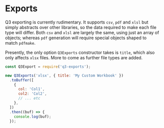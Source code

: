 # Exports

Q3 exporting is currently rudimentary. It supports `csv`,
`pdf` and `xlsl` but simply abstracts over other libraries,
so the data required to make each file type will differ.
Both `csv` and `xlsl` are largely the same, using just an
array of objects; whereas `pdf` generation will require
special objects shaped to match `pdfmake`.

Presently, the only option `Q3Exports` constructor takes is
`title`, which also only affects `xlsx` files. More to come
as further file types are added.

```javascript
const Q3Export = require('q3-exports');

new Q3Exports('xlsx', { title: 'My Custom Workbook' })
  .toBuffer([
    {
      col: 'Col1',
      col2: 'Col2',
      // ... etc
    },
  ])
  .then((buf) => {
    console.log(buf);
  });
```

